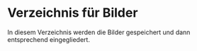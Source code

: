 # Verzeichnis für Bilder

In diesem Verzeichnis werden die Bilder gespeichert und dann entsprechend eingegliedert.
